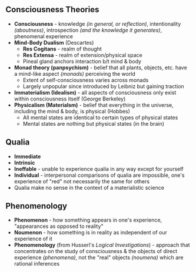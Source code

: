 ## Consciousness Theories
* **Consciousness** - knowledge *(in general, or reflection)*, intentionality *(aboutness)*, introspection *(and the knowledge it generates)*, phenomenal experience
* **Mind-Body Dualism** (Descartes)
	* **Res Cogitans** - realm of thought
	* **Res Extensa** - realm of extension/physical space 
	* Pineal gland anchors interaction b/t mind & body
* **Monad theory (panpsychism)** - belief that all plants, objects, etc. have a mind-like aspect *(monads)* perceiving the world
	* Extent of self-consciousness varies across monads
	* Largely unpopular since introduced by Leibniz but gaining traction
* **Immaterialism (Idealism)** - all aspects of consciousness only exist within consciousness itself (George Berkeley)
* **Physicalism (Materialsm)** - belief that everything in the universe, including the mind & body, is physical (Hobbes)
	* All mental states are identical to certain types of physical states
	* Mental states are nothing but physical states (in the brain)
## Qualia
* **Immediate**
* **Intrinsic**
* **Ineffable** - unable to experience qualia in any way except for yourself
* **Individual** - interpersonal comparisons of qualia are impossible, one's experience of "red" not necessarily the same for others
* Qualia make no sense in the context of a materialistic science
## Phenomenology
* **Phenomenon** - how something appears in one's experience, "appearances as opposed to reality"
* **Noumenon** - how something is in reality as independent of our experience of it
* **Phenomenology** (from Husserl's *Logical Investigations*) - approach that concentrates on the study of consciousness & the objects of direct experience *(phenomena)*, not the "real" objects *(noumena)* which are rational inferences